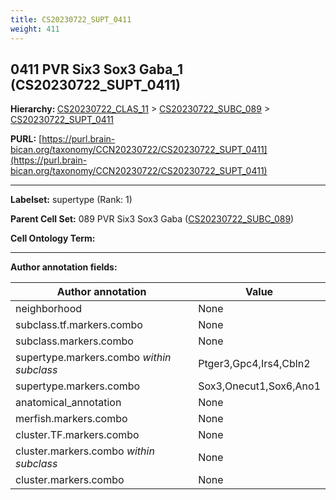 ```yaml
---
title: CS20230722_SUPT_0411
weight: 411
---
```

## 0411 PVR Six3 Sox3 Gaba_1 (CS20230722_SUPT_0411)
<b>Hierarchy: </b>
[CS20230722_CLAS_11](../CS20230722_CLAS_11) >
[CS20230722_SUBC_089](../CS20230722_SUBC_089) >
[CS20230722_SUPT_0411](../CS20230722_SUPT_0411)

**PURL:** [https://purl.brain-bican.org/taxonomy/CCN20230722/CS20230722_SUPT_0411](https://purl.brain-bican.org/taxonomy/CCN20230722/CS20230722_SUPT_0411)

---


**Labelset:** supertype (Rank: 1)

**Parent Cell Set:** 089 PVR Six3 Sox3 Gaba ([CS20230722_SUBC_089](../CS20230722_SUBC_089))



**Cell Ontology Term:** 

[MARKER GENES.]: #


---

[TRANSFERRED ANNOTATIONS.]: #


[AUTHOR ANNOTATION FIELDS.]: #


**Author annotation fields:**

| Author annotation | Value |
|-------------------|-------|
|neighborhood|None|
|subclass.tf.markers.combo|None|
|subclass.markers.combo|None|
|supertype.markers.combo _within subclass_|Ptger3,Gpc4,Irs4,Cbln2|
|supertype.markers.combo|Sox3,Onecut1,Sox6,Ano1|
|anatomical_annotation|None|
|merfish.markers.combo|None|
|cluster.TF.markers.combo|None|
|cluster.markers.combo _within subclass_|None|
|cluster.markers.combo|None|
